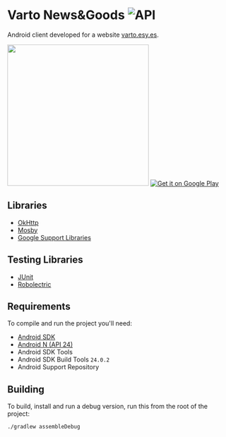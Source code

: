 # Varto News&Goods ![API](https://img.shields.io/badge/API-16%2B-brightgreen.svg?style=flat)
Android client developed for a website [varto.esy.es](varto.esy.es).

<img src="https://github.com/vitaliystoyanov/Varto-android-application/raw/master/demo/demo.gif" width="320">

<a href="https://play.google.com/store/apps/details?id=es.esy.varto_novomyrgorod.varto">
<img alt="Get it on Google Play" src="http://steverichey.github.io/google-play-badge-svg/img/en_get.svg" />
</a>

## Libraries
* [OkHttp](http://square.github.io/okhttp/)
* [Mosby](http://hannesdorfmann.com/mosby/)
* [Google Support Libraries](http://developer.android.com/tools/support-library/index.html)

## Testing Libraries
* [JUnit](http://junit.org/junit4/)
* [Robolectric](http://robolectric.org/)

## Requirements
To compile and run the project you'll need:

- [Android SDK](http://developer.android.com/sdk/index.html)
- [Android N (API 24)](http://developer.android.com/tools/revisions/platforms.html)
- Android SDK Tools
- Android SDK Build Tools `24.0.2`
- Android Support Repository

Building
--------

To build, install and run a debug version, run this from the root of the project:

```
./gradlew assembleDebug
```

